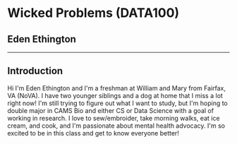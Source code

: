 # Wicked Problems (DATA100)

## Eden Ethington
---

## Introduction
Hi I'm Eden Ethington and I'm a freshman at William and Mary from Fairfax, VA (NoVA). I have two younger siblings and a dog at home that I miss a lot right now! I'm still trying to figure out what I want to study, but I'm hoping to double major in CAMS Bio and either CS or Data Science with a goal of working in research. I love to sew/embroider, take morning walks, eat ice cream, and cook, and I'm passionate about mental health advocacy. I'm so excited to be in this class and get to know everyone better!
